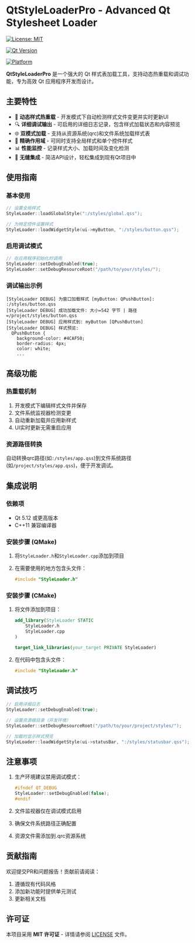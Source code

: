 # QtStyleLoaderPro - Advanced Qt Stylesheet Loader

[![License: MIT](https://img.shields.io/badge/License-MIT-yellow.svg)](https://opensource.org/licenses/MIT)

[![Qt Version](https://img.shields.io/badge/Qt-%3E%3D5.12-blue.svg?logo=qt&logoColor=white&style=flat-square)](https://www.qt.io/)

[![Platform](https://img.shields.io/badge/Platform-Windows%20%7C%20Linux%20%7C%20macOS-blue?style=flat-square)](https://github.com/yourusername/QtStyleLoaderPro)

**QtStyleLoaderPro** 是一个强大的 Qt 样式表加载工具，支持动态热重载和调试功能，专为高效 Qt 应用程序开发而设计。

## 主要特性

* 🚀 **动态样式热重载** - 开发模式下自动检测样式文件变更并实时更新UI
* 🔍 **详细调试输出** - 可启用的详细日志记录，包含样式加载状态和内容预览
* 🌐 **双模式加载** - 支持从资源系统(qrc)和文件系统加载样式表
* 🎯 **精确作用域** - 可同时支持全局样式和单个控件样式
* 📊 **性能监控** - 记录样式大小、加载时间及变化检测
* 🧩 **无缝集成** - 简洁API设计，轻松集成到现有Qt项目中

## 使用指南

### 基本使用

```cpp
// 设置全局样式
StyleLoader::loadGlobalStyle(":/styles/global.qss");

// 为特定控件设置样式
StyleLoader::loadWidgetStyle(ui->myButton, ":/styles/button.qss");
```

### 启用调试模式

```cpp
// 在应用程序初始化时调用
StyleLoader::setDebugEnabled(true);
StyleLoader::setDebugResourceRoot("/path/to/your/styles/");
```

### 调试输出示例

```
[StyleLoader DEBUG] 为窗口加载样式 [myButton: QPushButton]: :/styles/button.qss
[StyleLoader DEBUG] 成功加载文件: 大小=542 字节 | 路径=/project/styles/button.qss
[StyleLoader DEBUG] 应用样式到: myButton [QPushButton]
[StyleLoader DEBUG] 样式预览:
  QPushButton {
    background-color: #4CAF50;
    border-radius: 4px;
    color: white;
    ...
```

## 高级功能

### 热重载机制

1. 开发模式下编辑样式文件并保存
2. 文件系统监视器检测变更
3. 自动重新加载并应用新样式
4. UI实时更新无需重启应用

### 资源路径转换

自动转换qrc路径(如`:/styles/app.qss`)到文件系统路径(如`/project/styles/app.qss`)，便于开发调试。

## 集成说明

### 依赖项

* Qt 5.12 或更高版本
* C++11 兼容编译器

### 安装步骤 (QMake)

1. 将`StyleLoader.h`和`StyleLoader.cpp`添加到项目
2. 在需要使用的地方包含头文件：
   
   ```cpp
   #include "StyleLoader.h"
   ```

### 安装步骤 (CMake)

1. 将文件添加到项目：
   
   ```cmake
   add_library(StyleLoader STATIC
       StyleLoader.h
       StyleLoader.cpp
   )
   
   target_link_libraries(your_target PRIVATE StyleLoader)
   ```
2. 在代码中包含头文件：
   
   ```cpp
   #include "StyleLoader.h"
   ```

## 调试技巧

```cpp
// 启用详细日志
StyleLoader::setDebugEnabled(true);

// 设置资源根目录（开发环境）
StyleLoader::setDebugResourceRoot("/path/to/your/project/styles/");

// 加载时显示样式预览
StyleLoader::loadWidgetStyle(ui->statusBar, ":/styles/statusbar.qss");
```

## 注意事项

1. 生产环境建议禁用调试模式：
   
   ```cpp
   #ifndef QT_DEBUG
   StyleLoader::setDebugEnabled(false);
   #endif
   ```
2. 文件监视器仅在调试模式启用
3. 确保文件系统路径正确配置
4. 资源文件需添加到.qrc资源系统

## 贡献指南

欢迎提交PR和问题报告！贡献前请阅读：

1. 遵循现有代码风格
2. 添加新功能时提供单元测试
3. 更新相关文档

## 许可证

本项目采用 **MIT 许可证** - 详情请参阅 [LICENSE](https://license/) 文件。


